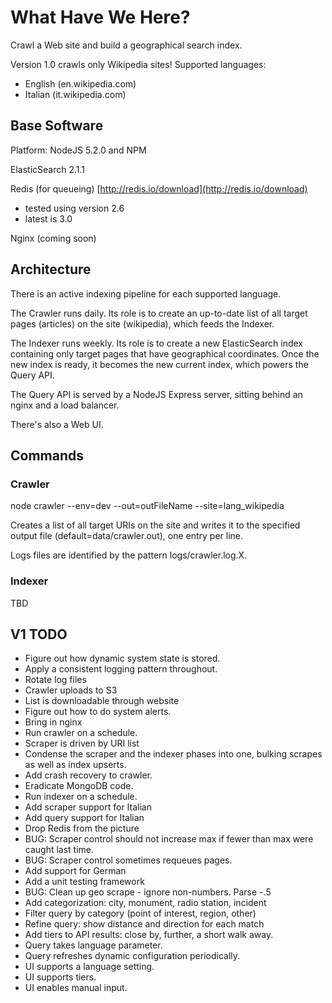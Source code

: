 # What Have We Here? #

Crawl a Web site and build a geographical search index.

Version 1.0 crawls only Wikipedia sites!  Supported languages:

- English (en.wikipedia.com)
- Italian (it.wikipedia.com)

## Base Software ##

Platform: NodeJS 5.2.0 and NPM

ElasticSearch 2.1.1

Redis (for queueing)  [http://redis.io/download](http://redis.io/download)
 - tested using version 2.6  
 - latest is 3.0

Nginx (coming soon)

## Architecture ##

There is an active indexing pipeline for each supported language.

The Crawler runs daily.  Its role is to create an up-to-date list of all target pages
(articles) on the site (wikipedia), which feeds the Indexer.

The Indexer runs weekly.  Its role is to create a new ElasticSearch index containing only
target pages that have geographical coordinates.  Once the new index is ready, it 
becomes the new current index, which powers the Query API.

The Query API is served by a NodeJS Express server, sitting behind an nginx and a load 
balancer. 

There's also a Web UI.

## Commands ## 

### Crawler ###

  node crawler --env=dev --out=outFileName --site=lang\_wikipedia

Creates a list of all target URIs on the site and writes it to the specified output
file (default=data/crawler.out), one entry per line.

Logs files are identified by the pattern logs/crawler.log.X.

### Indexer ###

TBD

## V1 TODO ##

- Figure out how dynamic system state is stored.
- Apply a consistent logging pattern throughout.
- Rotate log files
- Crawler uploads to S3
- List is downloadable through website
- Figure out how to do system alerts.
- Bring in nginx
- Run crawler on a schedule.
- Scraper is driven by URI list
- Condense the scraper and the indexer phases into one, bulking scrapes as well as index upserts.
- Add crash recovery to crawler.
- Eradicate MongoDB code.
- Run indexer on a schedule.
- Add scraper support for Italian
- Add query support for Italian
- Drop Redis from the picture
- BUG: Scraper control should not increase max if fewer than max were caught last time.
- BUG: Scraper control sometimes requeues pages.
- Add support for German
- Add a unit testing framework
- BUG: Clean up geo scrape - ignore non-numbers.  Parse -.5
- Add categorization: city, monument, radio station, incident
- Filter query by category (point of interest, region, other)
- Refine query: show distance and direction for each match
- Add tiers to API results: close by, further, a short walk away.
- Query takes language parameter.
- Query refreshes dynamic configuration periodically.
- UI supports a language setting.
- UI supports tiers.
- UI enables manual input.
